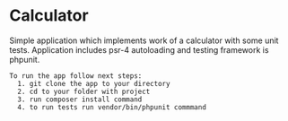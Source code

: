 # Calculator
Simple application which implements work of a calculator with some unit tests. Application includes psr-4 autoloading and testing framework is phpunit.
    
    To run the app follow next steps:
      1. git clone the app to your directory
      2. cd to your folder with project
      3. run composer install command
      4. to run tests run vendor/bin/phpunit commmand
      
      
